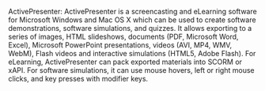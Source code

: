 ActivePresenter: ActivePresenter is a screencasting and eLearning software for Microsoft Windows and Mac OS X which can be used to create software demonstrations, software simulations, and quizzes. It allows exporting to a series of images, HTML slideshows, documents (PDF, Microsoft Word, Excel), Microsoft PowerPoint presentations, videos (AVI, MP4, WMV, WebM), Flash videos and interactive simulations (HTML5, Adobe Flash). For eLearning, ActivePresenter can pack exported materials into SCORM or xAPI. For software simulations, it can use mouse hovers, left or right mouse clicks, and key presses with modifier keys.
